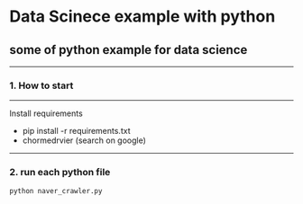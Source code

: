 # Data Scinece example with python
## some of python example for data science
---
### 1. How to start
---
Install requirements

- pip install -r requirements.txt
- chormedrvier (search on google)

---
### 2. run each python file
~~~
python naver_crawler.py
~~~

